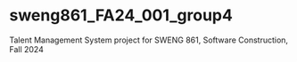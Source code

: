 # sweng861_FA24_001_group4
Talent Management System project for SWENG 861, Software Construction, Fall 2024
